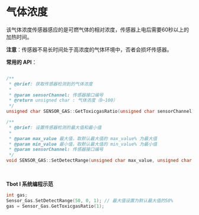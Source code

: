 # 气体浓度

该气体浓度传感器感应的是可燃气体的相对浓度，传感器上电后需要60秒以上的加热时间。

**注意**：传感器不易长时间处于高浓度的气体环境中，否者会损坏传感器。

**常用的 API**：
```cpp

/**
 * @brief: 获取传感器检测到的气体浓度
 * 
 * @param sensorChannel: 传感器接口编号
 * @return unsigned char : 气体浓度（0~100）
 */
unsigned char SENSOR_GAS::GetToxicgasRatio(unsigned char sensorChannel)

/**
 * @brief: 设置传感器检测的最大值和最小值
 * 
 * @param max_value 最大值，取默认最大值的 max_value% 为最大值
 * @param min_value 最小值，取默认最大值的 min_value% 为最小值
 * @param sensorChannel: 传感器接口编号
 */
void SENSOR_GAS::SetDetectRange(unsigned char max_value, unsigned char min_value, unsigned char sensorChannel)
```
<br />

**Tbot I 系统编程示范**
```cpp
int gas;
Sensor_Gas.SetDetectRange(50, 0, 1); // 最大值设置为默认最大值的50%
gas = Sensor_Gas.GetToxicgasRatio(1);
```
